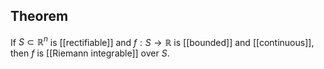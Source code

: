 ## Theorem
If $S\subset\mathbb R^n$ is [[rectifiable]] and $f: S \to\mathbb R$ is [[bounded]] and [[continuous]], then $f$ is [[Riemann integrable]] over $S$.